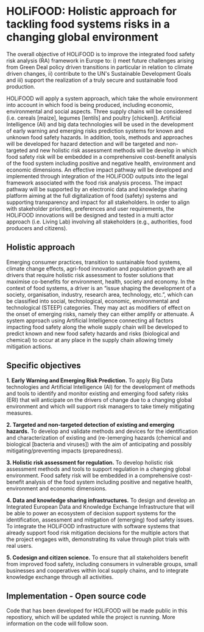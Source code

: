 # HOLiFOOD: Holistic approach for tackling food systems risks in a changing global environment
The overall objective of HOLiFOOD is to improve the integrated food safety risk analysis (RA) framework in Europe to: i) meet future challenges arising from Green Deal policy driven transitions in particular in relation to climate driven changes, ii) contribute to the UN's Sustainable Development Goals and iii) support the realization of a truly secure and sustainable food production. 

HOLiFOOD will apply a system approach, which take the whole environment into account in which food is being produced, including economic, environmental and social aspects. Three supply chains will be considered (i.e. cereals [maize], legumes [lentils] and poultry [chicken]). Artificial Intelligence (AI) and big data technologies will be used in the development of early warning and emerging risks prediction systems for known and unknown food safety hazards. In addition, tools, methods and approaches will be developed for hazard detection and will be targeted and non-targeted and new holistic risk assessment methods will be develop in which food safety risk will be embedded in a comprehensive cost-benefit analysis of the food system including positive and negative health, environment and economic dimensions. An effective impact pathway will be developed and implemented through integration of the HOLiFOOD outputs into the legal framework associated with the food risk analysis process. The impact pathway will be supported by an electronic data and knowledge sharing platform aiming at the full digitalization of food (safety) systems and supporting transparency and impact for all stakeholders. In order to align with stakeholder priorities, preferences and user requirements, the HOLiFOOD innovations will be designed and tested in a multi actor approach (i.e. Living Lab) involving all stakeholders (e.g., authorities, food producers and citizens).

## Holistic approach
Emerging consumer practices, transition to sustainable food systems, climate change effects, agri-food innovation and population growth are all drivers that require holistic risk assessment to foster solutions that maximise co-benefits for environment, health, society and economy. In the context of food systems, a driver is an “issue shaping the development of a society, organisation, industry, research area, technology, etc.”, which can be classified into social, technological, economic, environmental and technological (STEEP) categories. They may act as modifiers of effect on the onset of emerging risks, namely they can either amplify or attenuate.
A system approach using Artificial Intelligence connecting all factors impacting food safety along the whole supply chain will be developed to predict known and new food safety hazards and risks (biological and chemical) to occur at any place in the supply chain allowing timely mitigation actions. 

## Specific objectives
**1. Early Warning and Emerging Risk Prediction.** To apply Big Data technologies and Artificial Intelligence (AI) for the development of methods and tools to identify and monitor existing and emerging food safety risks (ERI) that will anticipate on the drivers of change due to a changing global environment and which will support risk managers to take timely mitigating measures.

**2. Targeted and non-targeted detection of existing and emerging hazards.** To develop and validate methods and devices for the identification and characterization of existing and (re-)emerging hazards (chemical and biological [bacteria and viruses]) with the aim of anticipating and possibly mitigating/preventing impacts (preparedness).

**3. Holistic risk assessment for regulation.** To develop holistic risk assessment methods and tools to support regulation in a changing global environment. Food safety risk will be embedded in a comprehensive cost-benefit analysis of the food system including positive and negative health, environment and economic dimensions.

**4. Data and knowledge sharing infrastructures.** To design and develop an Integrated European Data and Knowledge Exchange Infrastructure that will be able to power an ecosystem of decision support systems for the identification, assessment and mitigation of (emerging) food safety issues. To integrate the HOLiFOOD infrastructure with software systems that already support food risk mitigation decisions for the multiple actors that the project engages with, demonstrating its value through pilot trials with real users.

**5. Codesign and citizen science.** To ensure that all stakeholders benefit from improved food safety, including consumers in vulnerable groups, small businesses and cooperatives within local supply chains, and to integrate knowledge exchange through all activities.

 ## Implementation - Open source code
Code that has been developed for HOLiFOOD will be made public in this repostiory, which will be updated while the project is running. More information on the code will follow soon.
